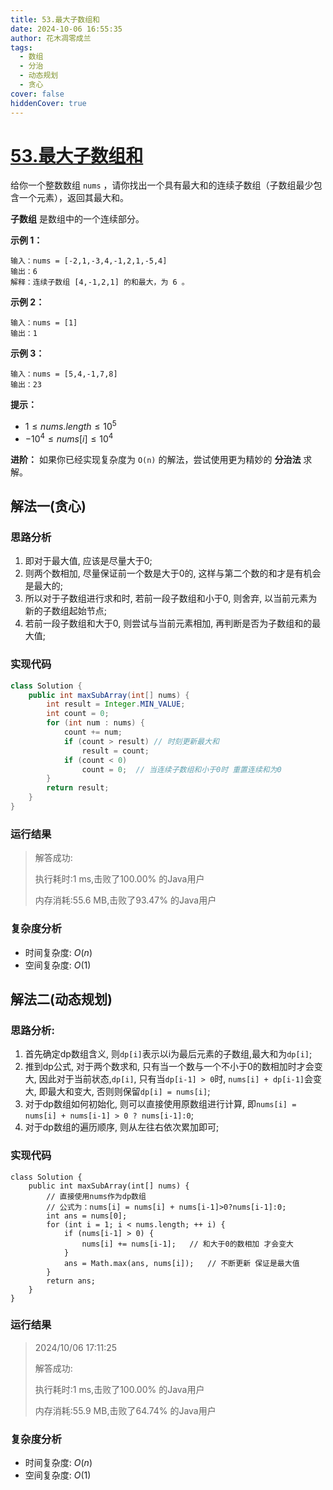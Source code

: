 ```yaml
---
title: 53.最大子数组和
date: 2024-10-06 16:55:35
author: 花木凋零成兰
tags: 
  - 数组
  - 分治
  - 动态规划
  - 贪心
cover: false
hiddenCover: true
---
```


# [53.最大子数组和](https://leetcode.cn/problems/maximum-subarray/description/)

给你一个整数数组 `nums` ，请你找出一个具有最大和的连续子数组（子数组最少包含一个元素），返回其最大和。

**子数组** 是数组中的一个连续部分。

**示例 1：**

```
输入：nums = [-2,1,-3,4,-1,2,1,-5,4]
输出：6
解释：连续子数组 [4,-1,2,1] 的和最大，为 6 。
```

**示例 2：**

```
输入：nums = [1]
输出：1
```

**示例 3：**

```
输入：nums = [5,4,-1,7,8]
输出：23
```



**提示：**

- $1 \leq nums.length \leq 10^5$
- $-10^4 \leq nums[i] \leq 10^4$

**进阶：** 如果你已经实现复杂度为 `O(n)` 的解法，尝试使用更为精妙的 **分治法** 求解。

## 解法一(贪心)

### 思路分析

1. 即对于最大值, 应该是尽量大于0;
2. 则两个数相加, 尽量保证前一个数是大于0的, 这样与第二个数的和才是有机会是最大的;
3. 所以对于子数组进行求和时, 若前一段子数组和小于0, 则舍弃, 以当前元素为新的子数组起始节点;
4. 若前一段子数组和大于0, 则尝试与当前元素相加, 再判断是否为子数组和的最大值;

### 实现代码

```java
class Solution {
    public int maxSubArray(int[] nums) {
		int result = Integer.MIN_VALUE;
		int count = 0;
        for (int num : nums) {
            count += num;
            if (count > result) // 时刻更新最大和
				result = count;
            if (count < 0)
				count = 0;	// 当连续子数组和小于0时 重置连续和为0
        }
		return result;
    }
}
```

### 运行结果

> 解答成功:
> 
> 执行耗时:1 ms,击败了100.00% 的Java用户
> 
> 内存消耗:55.6 MB,击败了93.47% 的Java用户

### 复杂度分析

- 时间复杂度: $O(n)$
- 空间复杂度: $O(1)$

## 解法二(动态规划)

### 思路分析:
1. 首先确定dp数组含义, 则`dp[i]`表示以i为最后元素的子数组,最大和为`dp[i]`;
2. 推到dp公式, 对于两个数求和, 只有当一个数与一个不小于0的数相加时才会变大, 因此对于当前状态,`dp[i]`, 只有当`dp[i-1] > 0`时, `nums[i] + dp[i-1]`会变大, 即最大和变大, 否则则保留`dp[i] = nums[i]`;
3. 对于dp数组如何初始化, 则可以直接使用原数组进行计算, 即`nums[i] = nums[i] + nums[i-1] > 0 ? nums[i-1]:0`;
4. 对于dp数组的遍历顺序, 则从左往右依次累加即可;

### 实现代码

```
class Solution {
	public int maxSubArray(int[] nums) {
		// 直接使用nums作为dp数组
		// 公式为：nums[i] = nums[i] + nums[i-1]>0?nums[i-1]:0;
		int ans = nums[0];
		for (int i = 1; i < nums.length; ++ i) {
			if (nums[i-1] > 0) {
				nums[i] += nums[i-1];   // 和大于0的数相加 才会变大
			}
			ans = Math.max(ans, nums[i]);   // 不断更新 保证是最大值
		}
		return ans;
	}
}
```

### 运行结果

> 2024/10/06 17:11:25
> 
> 解答成功:
> 
> 执行耗时:1 ms,击败了100.00% 的Java用户
> 
> 内存消耗:55.9 MB,击败了64.74% 的Java用户

### 复杂度分析

- 时间复杂度: $O(n)$
- 空间复杂度: $O(1)$


